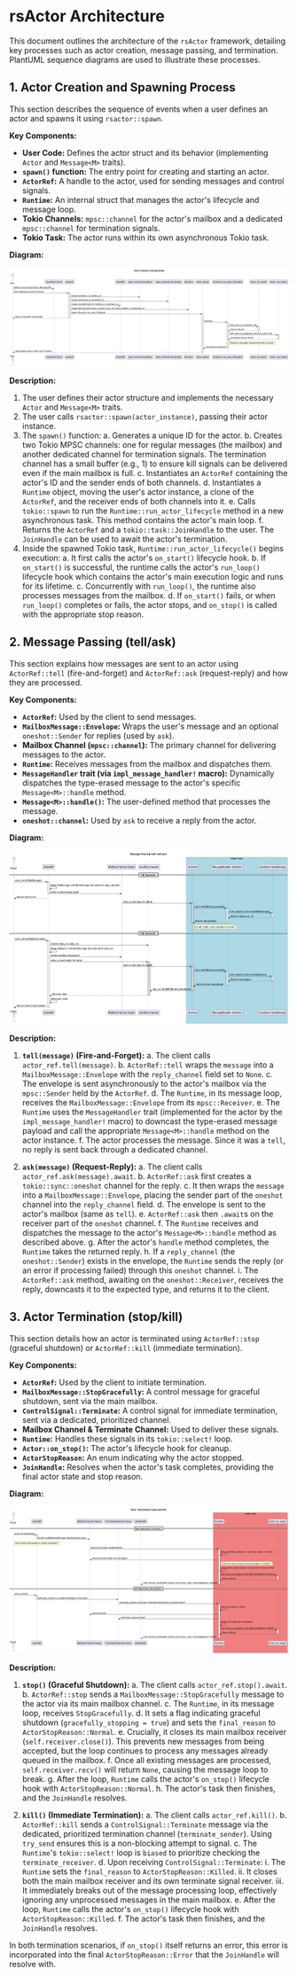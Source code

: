 # rsActor Architecture

This document outlines the architecture of the `rsActor` framework, detailing key processes such as actor creation, message passing, and termination. PlantUML sequence diagrams are used to illustrate these processes.

## 1. Actor Creation and Spawning Process

This section describes the sequence of events when a user defines an actor and spawns it using `rsactor::spawn`.

**Key Components:**
*   **User Code:** Defines the actor struct and its behavior (implementing `Actor` and `Message<M>` traits).
*   **`spawn()` function:** The entry point for creating and starting an actor.
*   **`ActorRef`:** A handle to the actor, used for sending messages and control signals.
*   **`Runtime`:** An internal struct that manages the actor's lifecycle and message loop.
*   **Tokio Channels:** `mpsc::channel` for the actor's mailbox and a dedicated `mpsc::channel` for termination signals.
*   **Tokio Task:** The actor runs within its own asynchronous Tokio task.

**Diagram:**

![Actor Creation and Spawning](./Actor%20Cration%20and%20Spawning.png)

**Description:**
1.  The user defines their actor structure and implements the necessary `Actor` and `Message<M>` traits.
2.  The user calls `rsactor::spawn(actor_instance)`, passing their actor instance.
3.  The `spawn()` function:
    a.  Generates a unique ID for the actor.
    b.  Creates two Tokio MPSC channels: one for regular messages (the mailbox) and another dedicated channel for termination signals. The termination channel has a small buffer (e.g., 1) to ensure kill signals can be delivered even if the main mailbox is full.
    c.  Instantiates an `ActorRef` containing the actor's ID and the sender ends of both channels.
    d.  Instantiates a `Runtime` object, moving the user's actor instance, a clone of the `ActorRef`, and the receiver ends of both channels into it.
    e.  Calls `tokio::spawn` to run the `Runtime::run_actor_lifecycle` method in a new asynchronous task. This method contains the actor's main loop.
    f.  Returns the `ActorRef` and a `tokio::task::JoinHandle` to the user. The `JoinHandle` can be used to await the actor's termination.
4.  Inside the spawned Tokio task, `Runtime::run_actor_lifecycle()` begins execution:
    a.  It first calls the actor's `on_start()` lifecycle hook.
    b.  If `on_start()` is successful, the runtime calls the actor's `run_loop()` lifecycle hook which contains the actor's main execution logic and runs for its lifetime.
    c.  Concurrently with `run_loop()`, the runtime also processes messages from the mailbox.
    d.  If `on_start()` fails, or when `run_loop()` completes or fails, the actor stops, and `on_stop()` is called with the appropriate stop reason.

## 2. Message Passing (tell/ask)

This section explains how messages are sent to an actor using `ActorRef::tell` (fire-and-forget) and `ActorRef::ask` (request-reply) and how they are processed.

**Key Components:**
*   **`ActorRef`:** Used by the client to send messages.
*   **`MailboxMessage::Envelope`:** Wraps the user's message and an optional `oneshot::Sender` for replies (used by `ask`).
*   **Mailbox Channel (`mpsc::channel`):** The primary channel for delivering messages to the actor.
*   **`Runtime`:** Receives messages from the mailbox and dispatches them.
*   **`MessageHandler` trait (via `impl_message_handler!` macro):** Dynamically dispatches the type-erased message to the actor's specific `Message<M>::handle` method.
*   **`Message<M>::handle()`:** The user-defined method that processes the message.
*   **`oneshot::channel`:** Used by `ask` to receive a reply from the actor.

**Diagram:**

![Message Passing (tell and ask)](./Message%20Passing.png)

**Description:**
1.  **`tell(message)` (Fire-and-Forget):**
    a.  The client calls `actor_ref.tell(message)`.
    b.  `ActorRef::tell` wraps the `message` into a `MailboxMessage::Envelope` with the `reply_channel` field set to `None`.
    c.  The envelope is sent asynchronously to the actor's mailbox via the `mpsc::Sender` held by the `ActorRef`.
    d.  The `Runtime`, in its message loop, receives the `MailboxMessage::Envelope` from its `mpsc::Receiver`.
    e.  The `Runtime` uses the `MessageHandler` trait (implemented for the actor by the `impl_message_handler!` macro) to downcast the type-erased message payload and call the appropriate `Message<M>::handle` method on the actor instance.
    f.  The actor processes the message. Since it was a `tell`, no reply is sent back through a dedicated channel.

2.  **`ask(message)` (Request-Reply):**
    a.  The client calls `actor_ref.ask(message).await`.
    b.  `ActorRef::ask` first creates a `tokio::sync::oneshot` channel for the reply.
    c.  It then wraps the `message` into a `MailboxMessage::Envelope`, placing the sender part of the `oneshot` channel into the `reply_channel` field.
    d.  The envelope is sent to the actor's mailbox (same as `tell`).
    e.  `ActorRef::ask` then `.await`s on the receiver part of the `oneshot` channel.
    f.  The `Runtime` receives and dispatches the message to the actor's `Message<M>::handle` method as described above.
    g.  After the actor's `handle` method completes, the `Runtime` takes the returned reply.
    h.  If a `reply_channel` (the `oneshot::Sender`) exists in the envelope, the `Runtime` sends the reply (or an error if processing failed) through this `oneshot` channel.
    i.  The `ActorRef::ask` method, awaiting on the `oneshot::Receiver`, receives the reply, downcasts it to the expected type, and returns it to the client.

## 3. Actor Termination (stop/kill)

This section details how an actor is terminated using `ActorRef::stop` (graceful shutdown) or `ActorRef::kill` (immediate termination).

**Key Components:**
*   **`ActorRef`:** Used by the client to initiate termination.
*   **`MailboxMessage::StopGracefully`:** A control message for graceful shutdown, sent via the main mailbox.
*   **`ControlSignal::Terminate`:** A control signal for immediate termination, sent via a dedicated, prioritized channel.
*   **Mailbox Channel & Terminate Channel:** Used to deliver these signals.
*   **`Runtime`:** Handles these signals in its `tokio::select!` loop.
*   **`Actor::on_stop()`:** The actor's lifecycle hook for cleanup.
*   **`ActorStopReason`:** An enum indicating why the actor stopped.
*   **`JoinHandle`:** Resolves when the actor's task completes, providing the final actor state and stop reason.

**Diagram:**

![Actor Termination (stop and kill)](./Actor%20Termination.png)

**Description:**
1.  **`stop()` (Graceful Shutdown):**
    a.  The client calls `actor_ref.stop().await`.
    b.  `ActorRef::stop` sends a `MailboxMessage::StopGracefully` message to the actor via its main mailbox channel.
    c.  The `Runtime`, in its message loop, receives `StopGracefully`.
    d.  It sets a flag indicating graceful shutdown (`gracefully_stopping = true`) and sets the `final_reason` to `ActorStopReason::Normal`.
    e.  Crucially, it closes its main mailbox receiver (`self.receiver.close()`). This prevents new messages from being accepted, but the loop continues to process any messages already queued in the mailbox.
    f.  Once all existing messages are processed, `self.receiver.recv()` will return `None`, causing the message loop to break.
    g.  After the loop, `Runtime` calls the actor's `on_stop()` lifecycle hook with `ActorStopReason::Normal`.
    h.  The actor's task then finishes, and the `JoinHandle` resolves.

2.  **`kill()` (Immediate Termination):**
    a.  The client calls `actor_ref.kill()`.
    b.  `ActorRef::kill` sends a `ControlSignal::Terminate` message via the dedicated, prioritized termination channel (`terminate_sender`). Using `try_send` ensures this is a non-blocking attempt to signal.
    c.  The `Runtime`'s `tokio::select!` loop is `biased` to prioritize checking the `terminate_receiver`.
    d.  Upon receiving `ControlSignal::Terminate`:
        i.  The `Runtime` sets the `final_reason` to `ActorStopReason::Killed`.
        ii. It closes both the main mailbox receiver and its own terminate signal receiver.
        iii. It immediately breaks out of the message processing loop, effectively ignoring any unprocessed messages in the main mailbox.
    e.  After the loop, `Runtime` calls the actor's `on_stop()` lifecycle hook with `ActorStopReason::Killed`.
    f.  The actor's task then finishes, and the `JoinHandle` resolves.

In both termination scenarios, if `on_stop()` itself returns an error, this error is incorporated into the final `ActorStopReason::Error` that the `JoinHandle` will resolve with.
